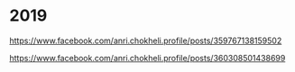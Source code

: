 # 2019

https://www.facebook.com/anri.chokheli.profile/posts/359767138159502

https://www.facebook.com/anri.chokheli.profile/posts/360308501438699
